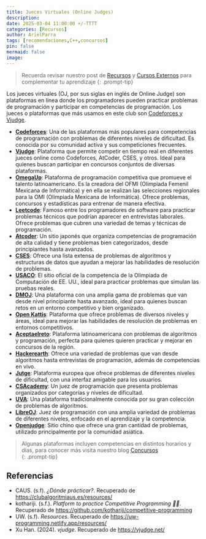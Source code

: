 ```yaml
---
title: Jueces Virtuales (Online Judges)
description: 
date: 2025-03-04 11:00:00 +/-TTTT
categories: [Recursos]
author: ArielParra 
tags: [recomendaciones,C++,concursos]
pin: false
mermaid: false
image:
---
```


> Recuerda revisar nuestro post de [Recursos](https://cpc-gallos.github.io/blog/Recursos/) y [Cursos Externos](https://cpc-gallos.github.io/blog/Cursos_Externos/) para complementar tu aprendizaje
{: .prompt-tip}

Los jueces virtuales (OJ, por sus siglas en inglés de Online Judge) son plataformas en línea donde los programadores pueden practicar problemas de programación y participar en competencias de programación. Los jueces o plataformas que más usamos en este club son [Codeforces y Vjudge](https://cpc-gallos.github.io/blog/Codeforces_Vjudge/).

- **[Codeforces](https://codeforces.com/)**: Una de las plataformas más populares para competencias de programación con problemas de diferentes niveles de dificultad. Es conocida por su comunidad activa y sus competiciones frecuentes.
- **[Vjudge](https://vjudge.net/problem)**: Plataforma que permite competir en tiempo real en diferentes jueces online como Codeforces, AtCoder, CSES, y otros. Ideal para quienes buscan participar en concursos conjuntos de diversas plataformas.
- **[OmegaUp](https://omegaup.com/)**: Plataforma de programación competitiva que promueve el talento latinoamericano. Es la creadora del OFMI (Olimpiada Femenil Mexicana de Informática) y en ella se realizan las selecciones regionales para la OMI (Olimpiada Mexicana de Informática). Ofrece problemas, concursos y estadísticas para entrenar de manera efectiva.
- **[Leetcode](https://leetcode.com/problemset/)**: Famoso entre los programadores de software para practicar problemas técnicos que podrían aparecer en entrevistas laborales. Ofrece problemas que cubren una variedad de temas y técnicas de programación.
- **[Atcoder](https://atcoder.jp/)**: Un sitio japonés que organiza competencias de programación de alta calidad y tiene problemas bien categorizados, desde principiantes hasta avanzados.
- **[CSES](https://cses.fi/problemset/)**: Ofrece una lista extensa de problemas de algoritmos y estructuras de datos que ayudan a mejorar las habilidades de resolución de problemas.
- **[USACO](https://www.usaco.org/index.php)**: El sitio oficial de la competencia de la Olimpiada de Computación de EE. UU., ideal para practicar problemas que simulan las pruebas reales.
- **[DMOJ](https://dmoj.ca/)**: Una plataforma con una amplia gama de problemas que van desde nivel principiante hasta avanzado, ideal para quienes buscan retos en un entorno competitivo y bien organizado.
- **[Open Kattis](https://open.kattis.com/)**: Plataforma que ofrece problemas de diversos niveles y áreas, ideal para mejorar las habilidades de resolución de problemas en entornos competitivos.
- **[Aceptaelreto](https://aceptaelreto.com/problems/volumes.php)**: Plataforma latinoamericana con problemas de algoritmos y programación, perfecta para quienes quieren practicar y mejorar en concursos de la región.
- **[Hackerearth](https://www.hackerearth.com/practice/)**: Ofrece una variedad de problemas que van desde algoritmos hasta entrevistas de programación, además de competencias en vivo.
- **[Jutge](https://jutge.org/)**: Plataforma europea que ofrece problemas de diferentes niveles de dificultad, con una interfaz amigable para los usuarios.
- **[CSAcademy](https://csacademy.com/)**: Un juez de programación que presenta problemas organizados por categorías y niveles de dificultad.
- **[UVA](https://onlinejudge.org/)**: Una plataforma tradicionalmente conocida por su gran colección de problemas de algoritmos.
- **[LibreOJ](https://loj.ac/)**: Juez de programación con una amplia variedad de problemas de diferentes niveles, enfocado en el aprendizaje y la competencia.
- **[Openjudge](https://openjudge.cn/)**: Sitio chino que ofrece una gran cantidad de problemas, utilizado principalmente por la comunidad asiática.

> Algunas plataformas incluyen competencias en distintos horarios y días, para conocer más visita nuestro blog [Concursos](https://cpc-gallos.github.io/blog/Concursos/#concursos-recurrentes-en-distintas-plataformas)  
{: .prompt-tip}


## Referencias

- CAUS. (s.f). *¿Dónde prácticar?*. Recuperado de <https://clubalgoritmiaus.es/resources/>
- kothariji. (s.f.). *Platform to practice Competitive Programming 🔭🔭*. Recuperado de <https://github.com/kothariji/competitive-programming>
- UW. (s.f). *Resources*. Recuperado de <https://uw-programming.netlify.app/resources/>
- Xu Han. (2024). *vjudge*. Recuperado de <https://vjudge.net/>

